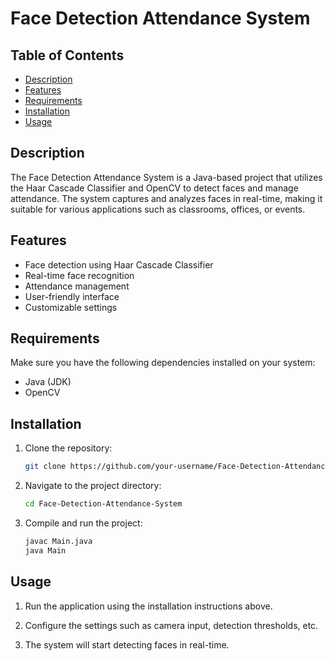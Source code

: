 # Face Detection Attendance System

## Table of Contents
- [Description](#description)
- [Features](#features)
- [Requirements](#requirements)
- [Installation](#installation)
- [Usage](#usage)

## Description

The Face Detection Attendance System is a Java-based project that utilizes the Haar Cascade Classifier and OpenCV to detect faces and manage attendance. The system captures and analyzes faces in real-time, making it suitable for various applications such as classrooms, offices, or events.

## Features

- Face detection using Haar Cascade Classifier
- Real-time face recognition
- Attendance management
- User-friendly interface
- Customizable settings

## Requirements

Make sure you have the following dependencies installed on your system:

- Java (JDK)
- OpenCV

## Installation

1. Clone the repository:

    ```bash
    git clone https://github.com/your-username/Face-Detection-Attendance-System.git
    ```

2. Navigate to the project directory:

    ```bash
    cd Face-Detection-Attendance-System
    ```

3. Compile and run the project:

    ```bash
    javac Main.java
    java Main
    ```

## Usage

1. Run the application using the installation instructions above.

2. Configure the settings such as camera input, detection thresholds, etc.

3. The system will start detecting faces in real-time.


